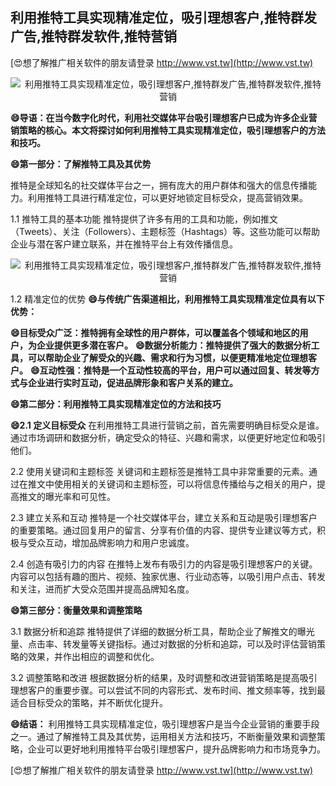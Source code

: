 ## **利用推特工具实现精准定位，吸引理想客户,推特群发广告,推特群发软件,推特营销**

[😍想了解推广相关软件的朋友请登录 http://www.vst.tw](http://www.vst.tw)

 <center><img src="https://vst.tw/MP4/tuiguang/png/4.png" alt="利用推特工具实现精准定位，吸引理想客户,推特群发广告,推特群发软件,推特营销"></center>

**😄导语：在当今数字化时代，利用社交媒体平台吸引理想客户已成为许多企业营销策略的核心。本文将探讨如何利用推特工具实现精准定位，吸引理想客户的方法和技巧。**

**😄第一部分：了解推特工具及其优势**

推特是全球知名的社交媒体平台之一，拥有庞大的用户群体和强大的信息传播能力。利用推特工具进行精准定位，可以更好地锁定目标受众，提高营销效果。

1.1 推特工具的基本功能
推特提供了许多有用的工具和功能，例如推文（Tweets）、关注（Followers）、主题标签（Hashtags）等。这些功能可以帮助企业与潜在客户建立联系，并在推特平台上有效传播信息。

 <center><img src="https://vst.tw/MP4/tuiguang/png/2.png" alt="利用推特工具实现精准定位，吸引理想客户,推特群发广告,推特群发软件,推特营销"></center>

1.2 精准定位的优势
**😄与传统广告渠道相比，利用推特工具实现精准定位具有以下优势：**

**😄目标受众广泛：推特拥有全球性的用户群体，可以覆盖各个领域和地区的用户，为企业提供更多潜在客户。**
**😄数据分析能力：推特提供了强大的数据分析工具，可以帮助企业了解受众的兴趣、需求和行为习惯，以便更精准地定位理想客户。**
**😄互动性强：推特是一个互动性较高的平台，用户可以通过回复、转发等方式与企业进行实时互动，促进品牌形象和客户关系的建立。**

**😄第二部分：利用推特工具实现精准定位的方法和技巧**

**😄2.1 定义目标受众**
在利用推特工具进行营销之前，首先需要明确目标受众是谁。通过市场调研和数据分析，确定受众的特征、兴趣和需求，以便更好地定位和吸引他们。

2.2 使用关键词和主题标签
关键词和主题标签是推特工具中非常重要的元素。通过在推文中使用相关的关键词和主题标签，可以将信息传播给与之相关的用户，提高推文的曝光率和可见性。

2.3 建立关系和互动
推特是一个社交媒体平台，建立关系和互动是吸引理想客户的重要策略。通过回复用户的留言、分享有价值的内容、提供专业建议等方式，积极与受众互动，增加品牌影响力和用户忠诚度。

2.4 创造有吸引力的内容
在推特上发布有吸引力的内容是吸引理想客户的关键。内容可以包括有趣的图片、视频、独家优惠、行业动态等，以吸引用户点击、转发和关注，进而扩大受众范围并提高品牌知名度。

**😄第三部分：衡量效果和调整策略**

3.1 数据分析和追踪
推特提供了详细的数据分析工具，帮助企业了解推文的曝光量、点击率、转发量等关键指标。通过对数据的分析和追踪，可以及时评估营销策略的效果，并作出相应的调整和优化。

3.2 调整策略和改进
根据数据分析的结果，及时调整和改进营销策略是提高吸引理想客户的重要步骤。可以尝试不同的内容形式、发布时间、推文频率等，找到最适合目标受众的策略，并不断优化提升。

**😄结语：**
利用推特工具实现精准定位，吸引理想客户是当今企业营销的重要手段之一。通过了解推特工具及其优势，运用相关方法和技巧，不断衡量效果和调整策略，企业可以更好地利用推特平台吸引理想客户，提升品牌影响力和市场竞争力。

[😍想了解推广相关软件的朋友请登录 http://www.vst.tw](http://www.vst.tw)



